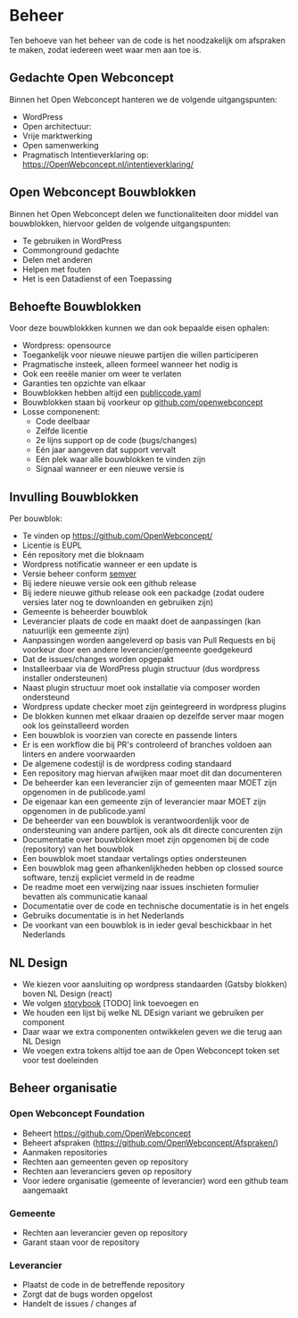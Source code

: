 # Beheer 
Ten behoeve van het beheer van de code is het noodzakelijk om afspraken te maken, zodat iedereen weet waar men aan toe is.

## Gedachte Open Webconcept
Binnen het Open Webconcept hanteren we de volgende uitgangspunten:
* WordPress
* Open architectuur:
* Vrije marktwerking
* Open samenwerking
* Pragmatisch
  Intentieverklaring op: https://OpenWebconcept.nl/intentieverklaring/

## Open Webconcept Bouwblokken
Binnen het Open Webconcept delen we functionaliteiten door middel van bouwblokken, hiervoor gelden de volgende uitgangspunten:
* Te gebruiken in WordPress
* Commonground gedachte
* Delen met anderen
* Helpen met fouten
* Het is een Datadienst of een Toepassing

## Behoefte Bouwblokken
Voor deze bouwblokkken kunnen we dan ook bepaalde eisen ophalen:
* Wordpress: opensource
* Toegankelijk voor nieuwe nieuwe partijen  die willen participeren
* Pragmatische insteek, alleen formeel wanneer het nodig is
* Ook een reeële manier om weer te verlaten
* Garanties ten opzichte van elkaar
* Bouwblokken hebben altijd een [publiccode.yaml](https://yml.publiccode.tools/)
* Bouwblokken staan bij voorkeur op [github.com/openwebconcept](https://github.com/openwebconcept)
* Losse componenent:
    * Code deelbaar
    * Zelfde licentie
    * 2e lijns support op de code (bugs/changes)
    * Eén jaar aangeven dat support vervalt
    * Eén plek waar alle bouwblokken te vinden zijn
    * Signaal wanneer er een nieuwe versie is

## Invulling Bouwblokken
Per bouwblok:
* Te vinden op https://github.com/OpenWebconcept/
* Licentie is EUPL
* Eén repository met die bloknaam
* Wordpress notificatie wanneer er een update is
* Versie beheer conform [semver](https://semver.org/)
* Bij iedere nieuwe versie ook een github release
* Bij iedere nieuwe github release ook een packadge (zodat oudere versies later nog te downloanden en gebruiken zijn)
* Gemeente is beheerder bouwblok
* Leverancier plaats de code en maakt doet de aanpassingen (kan natuurlijk een gemeente zijn)
* Aanpassingen worden aangeleverd op basis van Pull Requests en bij voorkeur door een andere leverancier/gemeente goedgekeurd
* Dat de issues/changes worden opgepakt
* Installeerbaar via de WordPress plugin structuur (dus wordpress installer ondersteunen)
* Naast plugin structuur moet ook installatie via composer worden ondersteund
* Wordpress update checker moet zijn geintegreerd in wordpress plugins
* De blokken kunnen met elkaar draaien op dezelfde server maar mogen ook los geinstalleerd worden
* Een bouwblok is voorzien van corecte en passende linters
* Er is een workflow die bij PR's controleerd of branches voldoen aan linters en andere voorwaarden
* De algemene codestijl is de wordpress coding standaard
* Een repository mag hiervan afwijken maar moet dit dan documenteren
* De beheerder kan een leverancier zijn of gemeenten maar MOET zijn opgenomen in de publicode.yaml
* De eigenaar kan een gemeente zijn of leverancier maar MOET zijn opgenomen in de publicode.yaml
* De beheerder van een bouwblok is verantwoordenlijk voor de ondersteuning van andere partijen, ook als dit directe concurenten zijn
* Documentatie over bouwblokken moet zijn opgenomen bij de code (repository) van het bouwblok
* Een bouwblok moet standaar vertalings opties ondersteunen
* Een bouwblok mag geen afhankenlijkheden hebben op clossed source software, tenzij expliciet vermeld in de readme
* De readme moet een verwijzing naar issues inschieten formulier bevatten als communicatie kanaal
* Documentatie over de code en technische documentatie is in het engels
* Gebruiks documentatie is in het Nederlands
* De voorkant van een bouwblok is in ieder geval beschickbaar in het Nederlands

## NL Design
* We kiezen voor aansluiting op wordpress standaarden (Gatsby blokken) boven NL Design (react)
* We volgen [storybook]() [TODO] link toevoegen en 
* We houden een lijst bij welke NL DEsign variant we gebruiken per component
* Daar waar we extra componenten ontwikkelen geven we die terug aan NL Design
* We voegen extra tokens altijd toe aan de Open Webconcept token set voor test doeleinden

## Beheer organisatie

### Open Webconcept Foundation
* Beheert https://github.com/OpenWebconcept
* Beheert afspraken (https://github.com/OpenWebconcept/Afspraken/)
* Aanmaken repositories
* Rechten aan gemeenten geven op repository
* Rechten aan leveranciers geven op repository
* Voor iedere organisatie (gemeente of leverancier) word een github team aangemaakt

### Gemeente
* Rechten aan leverancier geven op repository
* Garant staan voor de repository

### Leverancier
* Plaatst de code in de betreffende  repository
* Zorgt dat de bugs worden opgelost
* Handelt de issues / changes af